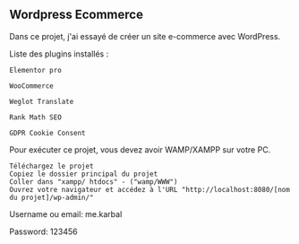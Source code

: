 
<h2>Wordpress Ecommerce</h2>
Dans ce projet, j'ai essayé de créer un site e-commerce avec WordPress.


Liste des plugins installés :

    Elementor pro

    WooCommerce

    Weglot Translate

    Rank Math SEO

    GDPR Cookie Consent

Pour exécuter ce projet, vous devez avoir WAMP/XAMPP sur votre PC.

    Téléchargez le projet
    Copiez le dossier principal du projet
    Coller dans "xampp/ htdocs" - ("wamp/WWW")
    Ouvrez votre navigateur et accédez à l'URL "http://localhost:8080/[nom du projet]/wp-admin/"

Username ou email: me.karbal

Password: 123456

